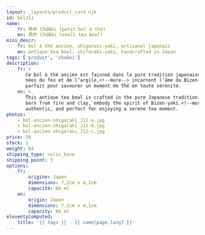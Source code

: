 ```yaml
---
layout: _layouts/product_card.njk
id: bolJ11
name:
    fr: 茶杯 CháBēi (petit bol à thé) 
    en: 茶杯 CháBēi (small tea bowl)
mini_descr:
    fr: bol à thé ancien, shigaraki-yaki, artisanal japonais
    en: antique tea bowl, shifaraki-yaki, handcrafted in Japan
tags: ['produit', 'chabei']
description: 
    fr: >
       Ce bol à thé ancien est façonné dans la pure tradition japonaise. Sa texture brute et ses teintes naturelles, 
       nées du feu et de l’argile,<!--more--> incarnent l’âme du Bizen-yaki. Simple, authentique, 
       parfait pour savourer un moment de thé en toute sérénité.
    en: >
       This antique tea bowl is crafted in the pure Japanese tradition. Its raw texture and natural tones, 
       born from fire and clay, embody the spirit of Bizen-yaki.<!--more--> Simple, 
       authentic, and perfect for enjoying a serene tea moment.
photos:
    - bol-ancien-shigaraki_J11-a.jpg
    - bol-ancien-shigaraki_J11-b.jpg
    - bol-ancien-shigaraki_J11-c.jpg
price: 20
stock: 1
weight: 64 
shipping_type: colis_base
shipping_point: 3
options:
    fr:
        origine: Japon
        dimensions: 7,2cm x 4,1cm
        capacité: 60 ml
    en:
        origin: Japon
        dimensions: 7,2cm x 4,1cm
        capacity: 60 ml
eleventyComputed:
    title: '{{ tags }} - {{ name[page.lang] }}'
---
```

